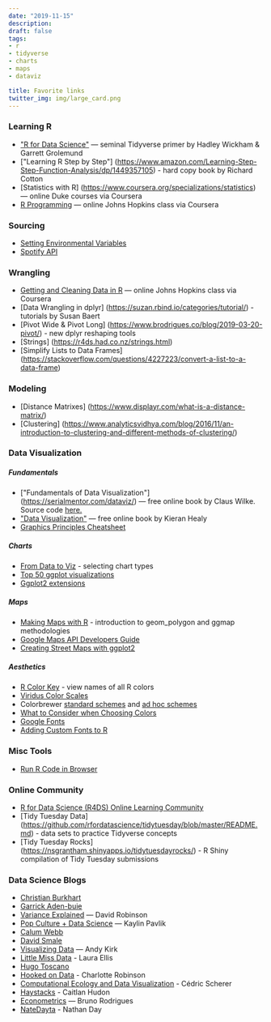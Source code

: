 ```yaml
---
date: "2019-11-15"
description: 
draft: false
tags:
- r
- tidyverse
- charts
- maps
- dataviz

title: Favorite links
twitter_img: img/large_card.png
---
```


### Learning R

-  ["R for Data Science"](https://r4ds.had.co.nz/) —
    seminal Tidyverse primer by Hadley Wickham & Garrett Grolemund
-  ["Learning R Step by Step"] (https://www.amazon.com/Learning-Step-Step-Function-Analysis/dp/1449357105) - hard copy book by Richard Cotton
-  [Statistics with R] (https://www.coursera.org/specializations/statistics) — online Duke courses via Coursera
-  [R Programming](https://www.coursera.org/learn/r-programming) — online Johns Hopkins class via Coursera


### Sourcing 
-  [Setting Environmental Variables](https://community.rstudio.com/t/how-to-set-a-variable-in-renviron/5029/4)
-  [Spotify API](https://rpubs.com/womeimingzi11/how_my_spotify_looks_like)


### Wrangling
-  [Getting and Cleaning Data in R](https://www.coursera.org/learn/data-cleaning) — online Johns Hopkins class via Coursera
-  [Data Wrangling in dplyr] (https://suzan.rbind.io/categories/tutorial/) - tutorials by Susan Baert
-  [Pivot Wide & Pivot Long] (https://www.brodrigues.co/blog/2019-03-20-pivot/) - new dplyr reshaping tools
-  [Strings] (https://r4ds.had.co.nz/strings.html) 
-  [Simplify Lists to Data Frames] (https://stackoverflow.com/questions/4227223/convert-a-list-to-a-data-frame)


### Modeling
-  [Distance Matrixes] (https://www.displayr.com/what-is-a-distance-matrix/)
-  [Clustering] (https://www.analyticsvidhya.com/blog/2016/11/an-introduction-to-clustering-and-different-methods-of-clustering/)


### Data Visualization
##### Fundamentals

-  ["Fundamentals of Data Visualization"] (https://serialmentor.com/dataviz/) — free online
    book by Claus Wilke.  Source code [here.](https://github.com/clauswilke/dataviz)
-  ["Data Visualization"](http://socviz.co/) — free online book by
    Kieran Healy  
-  [Graphics Principles Cheatsheet](https://graphicsprinciples.github.io/)


##### Charts

-  [From Data to Viz](https://www.data-to-viz.com/) - selecting chart types
-  [Top 50 ggplot
    visualizations](http://r-statistics.co/Top50-Ggplot2-Visualizations-MasterList-R-Code.html)
-  [Ggplot2 extensions](http://www.ggplot2-exts.org/gallery/)


##### Maps

-  [Making Maps with R](http://eriqande.github.io/rep-res-web/lectures/making-maps-with-R.html) - introduction to geom_polygon and ggmap methodologies
-  [Google Maps API Developers Guide](https://developers.google.com/maps/documentation/maps-static/dev-guide#Locations)
-  [Creating Street Maps with ggplot2](https://t.co/7Om5iEPMQe?amp=1)

    
##### Aesthetics

-  [R Color Key](https://www.datanovia.com/en/blog/awesome-list-of-657-r-color-names/) - view names of all R colors
-  [Viridus Color Scales](https://cran.r-project.org/web/packages/viridis/vignettes/intro-to-viridis.html)
-  Colorbrewer [standard schemes](https://www.mathworks.com/matlabcentral/mlc-downloads/downloads/submissions/45208/versions/17/screenshot.png) and [ad hoc schemes](http://colorbrewer2.org/#type=sequential&scheme=BuGn&n=3)
-  [What to Consider when Choosing Colors](https://blog.datawrapper.de/colors/)
-  [Google Fonts](https://fonts.google.com/)
-  [Adding Custom Fonts to R](http://gradientdescending.com/adding-custom-fonts-to-ggplot-in-r/)


### Misc Tools

-  [Run R Code in Browser](https://rdrr.io/snippets/)


### Online Community
-  [R for Data Science (R4DS) Online Learning Community ](https://www.rfordatasci.com)
-  [Tidy Tuesday Data] (https://github.com/rfordatascience/tidytuesday/blob/master/README.md) - data sets to practice Tidyverse concepts
-  [Tidy Tuesday Rocks] (https://nsgrantham.shinyapps.io/tidytuesdayrocks/) - R Shiny compilation of Tidy Tuesday submissions


###  Data Science Blogs

-  [Christian Burkhart](https://christianburkhart.de)
-  [Garrick Aden-buie](https://www.garrickadenbuie.com/blog/)
-  [Variance Explained](http://varianceexplained.org/) — David Robinson
-  [Pop Culture + Data Science](https://www.kaylinpavlik.com/) — Kaylin Pavlik
-  [Calum Webb](http://calumwebb.uk/)
-  [David Smale](https://davidsmale.netlify.com/)
-  [Visualizing Data](https://www.visualisingdata.com/blog/) — Andy Kirk
-  [Little Miss Data](https://www.littlemissdata.com) - Laura Ellis
-  [Hugo Toscano](https://toscano84.github.io/)
-  [Hooked on Data](https://robinsones.github.io/) - Charlotte Robinson
-  [Computational Ecology and Data Visualization](https://cedricscherer.netlify.com) - Cédric Scherer
-  [Haystacks](https://caitlinhudon.com/blog-links/) - Caitlan Hudon
-  [Econometrics](https://www.brodrigues.co/) — Bruno Rodrigues
-  [NateDayta](https://www.natedayta.com/) - Nathan Day
